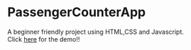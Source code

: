 # PassengerCounterApp
A beginner friendly project using HTML,CSS and Javascript.</br>
Click <a href="https://ksheera-passengercounter.netlify.app/">here</a> for the demo!!

